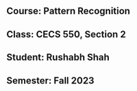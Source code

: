 ## Course: Pattern Recognition 
## Class: CECS 550, Section 2
## Student:  Rushabh Shah
## Semester: Fall 2023
